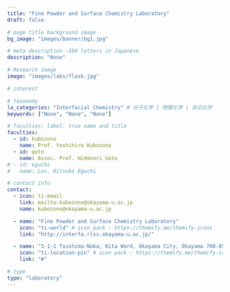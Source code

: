 ```yaml
---
title: "Fine Powder and Surface Chemistry Laboratory"
draft: false

# page title background image
bg_image: "images/banner/bg1.jpg"

# meta description ~100 letters in Japanese
description: "None"

# Research image
image: "images/labs/flask.jpg"

# interest

# taxonomy
la_categories: "Interfacial Chemistry" # 分子化学 | 物質化学 | 反応化学
keywords: ["None", "None", "None"]

# faculties; label: true name and title
faculties:
  - id: kubozono
    name: Prof. Yoshihiro Kubozono
  - id: goto
    name: Assoc. Prof. Hidenori Goto
# - id: eguchi
#   name: Lec. Ritsuko Eguchi

# contact info
contact:
  - icon: ti-email
    link: mailto:kubozono@okayama-u.ac.jp
    name: kubozono@okayama-u.ac.jp

  - name: "Fine Powder and Surface Chemistry Laboratory"
    icon: "ti-world" # icon pack : https://themify.me/themify-icons
    link: "http://interfa.rlss.okayama-u.ac.jp/"

  - name: "3-1-1 Tsushima-Naka, Kita Ward, Okayama City, Okayama 700-8530"
    icon: "ti-location-pin" # icon pack : https://themify.me/themify-icons
    link: "#"

# type
type: "laboratory"
---
```

